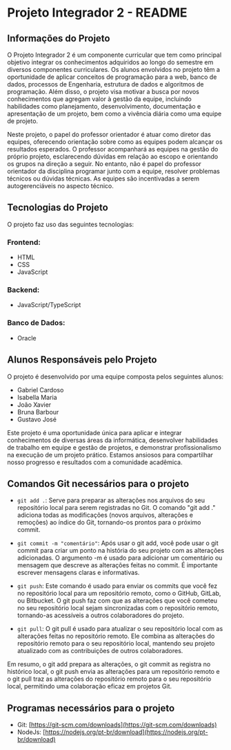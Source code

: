 # Projeto Integrador 2 - README

## Informações do Projeto

O Projeto Integrador 2 é um componente curricular que tem como principal objetivo integrar os conhecimentos adquiridos ao longo do semestre em diversos componentes curriculares. Os alunos envolvidos no projeto têm a oportunidade de aplicar conceitos de programação para a web, banco de dados, processos de Engenharia, estrutura de dados e algoritmos de programação. Além disso, o projeto visa motivar a busca por novos conhecimentos que agregam valor à gestão da equipe, incluindo habilidades como planejamento, desenvolvimento, documentação e apresentação de um projeto, bem como a vivência diária como uma equipe de projeto.

Neste projeto, o papel do professor orientador é atuar como diretor das equipes, oferecendo orientação sobre como as equipes podem alcançar os resultados esperados. O professor acompanhará as equipes na gestão do próprio projeto, esclarecendo dúvidas em relação ao escopo e orientando os grupos na direção a seguir. No entanto, não é papel do professor orientador da disciplina programar junto com a equipe, resolver problemas técnicos ou dúvidas técnicas. As equipes são incentivadas a serem autogerenciáveis no aspecto técnico.

## Tecnologias do Projeto

O projeto faz uso das seguintes tecnologias:

### Frontend:
- HTML
- CSS
- JavaScript

### Backend:
- JavaScript/TypeScript

### Banco de Dados:
- Oracle

## Alunos Responsáveis pelo Projeto

O projeto é desenvolvido por uma equipe composta pelos seguintes alunos:

- Gabriel Cardoso
- Isabella Maria
- João Xavier
- Bruna Barbour
- Gustavo José

Este projeto é uma oportunidade única para aplicar e integrar conhecimentos de diversas áreas da informática, desenvolver habilidades de trabalho em equipe e gestão de projetos, e demonstrar profissionalismo na execução de um projeto prático. Estamos ansiosos para compartilhar nosso progresso e resultados com a comunidade acadêmica.

## Comandos Git necessários para o projeto

- `git add .`:
  Serve para preparar as alterações nos arquivos do seu repositório local para serem registradas no Git.
  O comando "git add ." adiciona todas as modificações (novos arquivos, alterações e remoções) ao índice do Git, tornando-os prontos para o próximo commit.

- `git commit -m "comentário"`:
  Após usar o git add, você pode usar o git commit para criar um ponto na história do seu projeto com as alterações adicionadas.
  O argumento -m é usado para adicionar um comentário ou mensagem que descreve as alterações feitas no commit. É importante escrever mensagens claras e informativas.

- `git push`:
  Este comando é usado para enviar os commits que você fez no repositório local para um repositório remoto, como o GitHub, GitLab, ou Bitbucket.
  O git push faz com que as alterações que você cometeu no seu repositório local sejam sincronizadas com o repositório remoto, tornando-as acessíveis a outros colaboradores do projeto.

- `git pull`:
  O git pull é usado para atualizar o seu repositório local com as alterações feitas no repositório remoto.
  Ele combina as alterações do repositório remoto para o seu repositório local, mantendo seu projeto atualizado com as contribuições de outros colaboradores.

Em resumo, o git add prepara as alterações, o git commit as registra no histórico local, o git push envia as alterações para um repositório remoto e o git pull traz as alterações do repositório remoto para o seu repositório local, permitindo uma colaboração eficaz em projetos Git.

## Programas necessários para o projeto

- Git: [https://git-scm.com/downloads](https://git-scm.com/downloads)
- NodeJs: [https://nodejs.org/pt-br/download](https://nodejs.org/pt-br/download)
